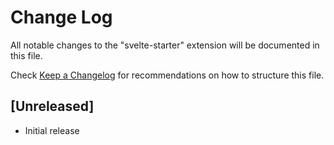# Change Log

All notable changes to the "svelte-starter" extension will be documented in this file.

Check [Keep a Changelog](http://keepachangelog.com/) for recommendations on how to structure this file.

## [Unreleased]

- Initial release
